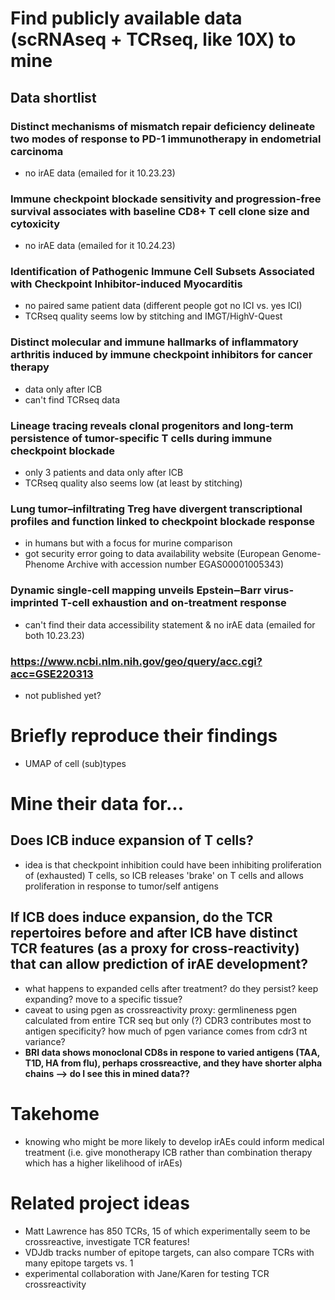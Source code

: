 # Find publicly available data (**scRNAseq + TCRseq**, like 10X) to mine
## Data shortlist
### Distinct mechanisms of mismatch repair deficiency delineate two modes of response to PD-1 immunotherapy in endometrial carcinoma
 - no irAE data (emailed for it 10.23.23)
### Immune checkpoint blockade sensitivity and progression-free survival associates with baseline CD8+ T cell clone size and cytoxicity
 - no irAE data (emailed for it 10.24.23)
### Identification of Pathogenic Immune Cell Subsets Associated with Checkpoint Inhibitor-induced Myocarditis
 - no paired same patient data (different people got no ICI vs. yes ICI)
 - TCRseq quality seems low by stitching and IMGT/HighV-Quest
### Distinct molecular and immune hallmarks of inflammatory arthritis induced by immune checkpoint inhibitors for cancer therapy
 - data only after ICB
 - can't find TCRseq data
### Lineage tracing reveals clonal progenitors and long-term persistence of tumor-specific T cells during immune checkpoint blockade
 - only 3 patients and data only after ICB
 - TCRseq quality also seems low (at least by stitching)
### Lung tumor–infiltrating Treg have divergent transcriptional profiles and function linked to checkpoint blockade response
 - in humans but with a focus for murine comparison
 - got security error going to data availability website (European Genome-Phenome Archive with accession number EGAS00001005343)
### Dynamic single-cell mapping unveils Epstein‒Barr virus-imprinted T-cell exhaustion and on-treatment response
 - can't find their data accessibility statement & no irAE data (emailed for both 10.23.23)
### https://www.ncbi.nlm.nih.gov/geo/query/acc.cgi?acc=GSE220313
 - not published yet?

# Briefly reproduce their findings
 - UMAP of cell (sub)types

# Mine their data for...
## Does ICB induce expansion of T cells?
 - idea is that checkpoint inhibition could have been inhibiting proliferation of (exhausted) T cells, so ICB releases 'brake' on T cells and allows proliferation in response to tumor/self antigens
## If ICB does induce expansion, do the TCR repertoires before and after ICB have distinct TCR features (as a proxy for cross-reactivity) that can allow prediction of irAE development?
 - what happens to expanded cells after treatment? do they persist? keep expanding? move to a specific tissue?
 - caveat to using pgen as crossreactivity proxy: germlineness pgen calculated from entire TCR seq but only (?) CDR3 contributes most to antigen specificity? how much of pgen variance comes from cdr3 nt variance?
 - **BRI data shows monoclonal CD8s in respone to varied antigens (TAA, T1D, HA from flu), perhaps crossreactive, and they have shorter alpha chains --> do I see this in mined data??**

# Takehome
 - knowing who might be more likely to develop irAEs could inform medical treatment (i.e. give monotherapy ICB rather than combination therapy which has a higher likelihood of irAEs)

# Related project ideas
 - Matt Lawrence has 850 TCRs, 15 of which experimentally seem to be crossreactive, investigate TCR features!
 - VDJdb tracks number of epitope targets, can also compare TCRs with many epitope targets vs. 1
 - experimental collaboration with Jane/Karen for testing TCR crossreactivity